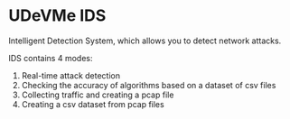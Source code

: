 # UDeVMe IDS

Intelligent Detection System, which allows you to detect network attacks.

IDS contains 4 modes:
<ol>
  <li>Real-time attack detection</li>
  <li>Checking the accuracy of algorithms based on a dataset of csv files</li>
  <li>Collecting traffic and creating a pcap file</li>
  <li>Creating a csv dataset from pcap files</li>
</ol>
